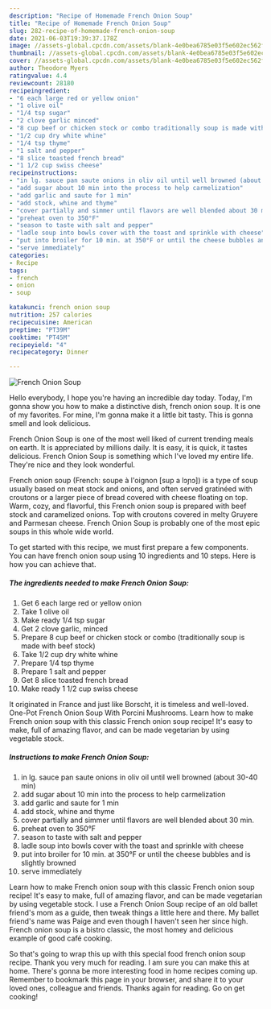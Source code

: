 ```yaml
---
description: "Recipe of Homemade French Onion Soup"
title: "Recipe of Homemade French Onion Soup"
slug: 282-recipe-of-homemade-french-onion-soup
date: 2021-06-03T19:39:37.178Z
image: //assets-global.cpcdn.com/assets/blank-4e0bea6785e03f5e602ec562f230caae08da540cada707380b4fe1bbebba43da.png
thumbnail: //assets-global.cpcdn.com/assets/blank-4e0bea6785e03f5e602ec562f230caae08da540cada707380b4fe1bbebba43da.png
cover: //assets-global.cpcdn.com/assets/blank-4e0bea6785e03f5e602ec562f230caae08da540cada707380b4fe1bbebba43da.png
author: Theodore Myers
ratingvalue: 4.4
reviewcount: 28180
recipeingredient:
- "6 each large red or yellow onion"
- "1 olive oil"
- "1/4 tsp sugar"
- "2 clove garlic minced"
- "8 cup beef or chicken stock or combo traditionally soup is made with beef stock"
- "1/2 cup dry white whine"
- "1/4 tsp thyme"
- "1 salt and pepper"
- "8 slice toasted french bread"
- "1 1/2 cup swiss cheese"
recipeinstructions:
- "in lg. sauce pan saute onions in oliv oil until well browned (about 30-40 min)"
- "add sugar about 10 min into the process to help carmelization"
- "add garlic and saute for 1 min"
- "add stock, whine and thyme"
- "cover partially and simmer until flavors are well blended about 30 min."
- "preheat oven to 350°F"
- "season to taste with salt and pepper"
- "ladle soup into bowls cover with the toast and sprinkle with cheese"
- "put into broiler for 10 min. at 350°F or until the cheese bubbles and is slightly browned"
- "serve immediately"
categories:
- Recipe
tags:
- french
- onion
- soup

katakunci: french onion soup 
nutrition: 257 calories
recipecuisine: American
preptime: "PT39M"
cooktime: "PT45M"
recipeyield: "4"
recipecategory: Dinner

---
```



![French Onion Soup](//assets-global.cpcdn.com/assets/blank-4e0bea6785e03f5e602ec562f230caae08da540cada707380b4fe1bbebba43da.png)

Hello everybody, I hope you're having an incredible day today. Today, I'm gonna show you how to make a distinctive dish, french onion soup. It is one of my favorites. For mine, I'm gonna make it a little bit tasty. This is gonna smell and look delicious.

French Onion Soup is one of the most well liked of current trending meals on earth. It is appreciated by millions daily. It is easy, it is quick, it tastes delicious. French Onion Soup is something which I've loved my entire life. They're nice and they look wonderful.

French onion soup (French: soupe à l&#39;oignon [sup a lɔɲɔ]) is a type of soup usually based on meat stock and onions, and often served gratinéed with croutons or a larger piece of bread covered with cheese floating on top. Warm, cozy, and flavorful, this French onion soup is prepared with beef stock and caramelized onions. Top with croutons covered in melty Gruyere and Parmesan cheese. French Onion Soup is probably one of the most epic soups in this whole wide world.


To get started with this recipe, we must first prepare a few components. You can have french onion soup using 10 ingredients and 10 steps. Here is how you can achieve that.

<!--inarticleads1-->

##### The ingredients needed to make French Onion Soup:

1. Get 6 each large red or yellow onion
1. Take 1 olive oil
1. Make ready 1/4 tsp sugar
1. Get 2 clove garlic, minced
1. Prepare 8 cup beef or chicken stock or combo (traditionally soup is made with beef stock)
1. Take 1/2 cup dry white whine
1. Prepare 1/4 tsp thyme
1. Prepare 1 salt and pepper
1. Get 8 slice toasted french bread
1. Make ready 1 1/2 cup swiss cheese


It originated in France and just like Borscht, it is timeless and well-loved. One-Pot French Onion Soup With Porcini Mushrooms. Learn how to make French onion soup with this classic French onion soup recipe! It&#39;s easy to make, full of amazing flavor, and can be made vegetarian by using vegetable stock. 

<!--inarticleads2-->

##### Instructions to make French Onion Soup:

1. in lg. sauce pan saute onions in oliv oil until well browned (about 30-40 min)
1. add sugar about 10 min into the process to help carmelization
1. add garlic and saute for 1 min
1. add stock, whine and thyme
1. cover partially and simmer until flavors are well blended about 30 min.
1. preheat oven to 350°F
1. season to taste with salt and pepper
1. ladle soup into bowls cover with the toast and sprinkle with cheese
1. put into broiler for 10 min. at 350°F or until the cheese bubbles and is slightly browned
1. serve immediately


Learn how to make French onion soup with this classic French onion soup recipe! It&#39;s easy to make, full of amazing flavor, and can be made vegetarian by using vegetable stock. I use a French Onion Soup recipe of an old ballet friend&#39;s mom as a guide, then tweak things a little here and there. My ballet friend&#39;s name was Paige and even though I haven&#39;t seen her since high. French onion soup is a bistro classic, the most homey and delicious example of good café cooking. 

So that's going to wrap this up with this special food french onion soup recipe. Thank you very much for reading. I am sure you can make this at home. There's gonna be more interesting food in home recipes coming up. Remember to bookmark this page in your browser, and share it to your loved ones, colleague and friends. Thanks again for reading. Go on get cooking!
